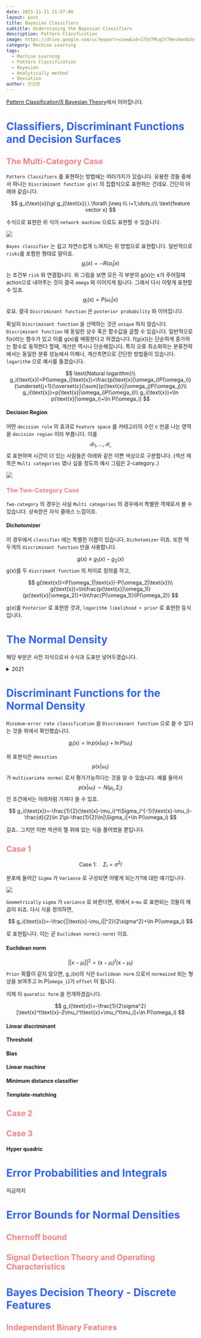 ```yaml
---
date: 2021-11-21 21:57:00
layout: post
title: Bayesian Classifiers
subtitle: Understaning the Bayesian Classifiers
description: Pattern Classfication
image: https://drive.google.com/uc?export=view&id=175V7McgIY7HevVwnOiksV9yYGgbRSBbr
category: Machine Learning
tags:
  - Machine Learning
  - Pattern Classification
  - Bayesian
  - Analytically method
  - Deviation
author: 안상현
---
```




[Pattern Classification의 Bayesian Theory](https://mnsblog.github.io/ML-PC-BD1/)에서 이어집니다.

# <span style="color:#2E64FE">Classifiers, Discriminant Functions and Decision Surfaces</span>

## <span style="color:#FF8080">The Multi-Category Case</span>

`Pattern Classifiers` 를 표현하는 방법에는 여러가지가 있습니다. 유용한 것들 중에서 하나는 `Discriminant function g(x)` 의 집합식으로 표현하는 건데요. 간단히 아래와 같습니다.


$$
g_i(\text{x})\gt g_j(\text{x}),\ \forall\ j\neq i\\
i=1,\dots,c\\
\text{feature vector x}
$$


수식으로 표현한 위 식이 `network machine` 으로도 표현할 수 있습니다.

<img src="https://drive.google.com/uc?export=view&id=175V7McgIY7HevVwnOiksV9yYGgbRSBbr" align="center">

`Bayes classifier` 는 쉽고 자연스럽게 느껴지는 위 방법으로 표현합니다. 일반적으로 `risks`를 포함한 형태로 말이죠.
$$
g_i(x)=-R(\alpha_i|x)
$$
는 조건부 `risk` 와 연결됩니다. 위 그림을 보면 모든 각 부분의 g(x)는 x가 주어질때 action으로 내어주는 것이 결국 `omega` 와 이어지게 됩니다. 그래서 다시 이렇게 표현할 수 있죠.
$$
g_i(\text{x})=P(\omega_i|\text{x})
$$
 로요. 결국 `Discriminant function` 은 `posterior probability` 와 이어집니다.

 확실히 `Discriminant function` 을 선택하는 것은 `unique` 하지 않습니다. `Discriminant function` 에 동일한 상수 혹은 함수값을 곱할 수 있습니다. 일반적으로 f(x)라는 함수가 있고 이를 g(x)를 매핑한다고 하겠습니다. f(g(x))는 단순하게 증가하는 함수로 동작한다 할때, 계산은 역시나 단순해집니다. 특히 오류 최소화하는 분류전략에서는 동일한 분류 성능에서 이해나, 계산측면으로 간단한 방법들이 있습니다. `logarithm` 으로 예시를 들겠습니다.


$$
\text{Natural logarithm}\\
g_i(\text{x})=P(\omega_i|\text{x})=\frac{p(\text{x}|\omega_i)P(\omega_i)}{\underset{j=1}{\overset{c}{\sum}}p(\text{x}|\omega_j)P(\omega_j)}\\
g_i(\text{x})=p(\text{x}|\omega_i)P(\omega_i)\\
g_i(\text{x})=\ln p(\text{x}|\omega_i)+\ln P(\omega_i)
$$

#### Decision Region

어떤 `decision rule` 의 효과로 `Feature space` 를 카테고리의 수인 c 만큼 나눈 영역을 `decision region` 이라 부릅니다. 이를
$$
\mathcal{R_1,\dots, R_c}
$$
로 표현하며 시간이 더 있는 사람들은 아래와 같은 이쁜 색상으로 구분합니다. (섹션 제목은 `Multi categories` 였나 싶을 정도의 예시 그림은 2-category..)

<img src="https://drive.google.com/uc?export=view&id=1SP1fnxTO5a6MvtA22ayj7zMIKBLQbuUa" align="center">



### <span style="color:#FF8080">The Two-Category Case</span>

`Two-category` 의 경우는 사실 `Multi categories` 의 경우에서 특별한 객체로서 볼 수 있습니다. 상속받은 자식 클래스 느낌이죠.

#### Dichotomizer

이 경우에서 `classifier` 에는 특별한 이름이 있습니다. `Dichotomizer` 이죠. 또한 딱 두개의 `discriminant function` 만을 사용합니다.

 
$$
g(\text{x})\equiv g_1(x)-g_2(x)
$$
g(x)를 두 `discrimant function` 의 차이로 정의를 하고,


$$
g(\text{x})=P(\omega_1|\text{x})-P(\omega_2|\text{x})\\
g(\text{x})=\ln\frac{p(\text{x}|\omega_1)}{p(\text{x}|\omega_2)}+\ln\frac{P(\omega_1)}{P(\omega_2)}
$$


g(x)를 `Posterior` 로 표현한 것과, `logarithm likelihood + prior` 로 표현한 등식입니다.

# <span style="color:#2E64FE">The Normal Density</span>

해당 부분은 사전 지식으로서 수식과 도표만 넣어두겠습니다.

<details>
<summary>2021</summary>
<div markdown="1">

#### Expectation


$$
\mathcal{E}[f(x)]\equiv\int_{-\infty}^{\infty}f(x)p(x)dx\\
\text{When set D from a discrete distribution}\\
\mathcal{E}[f(x)]=\sum_{x\in\mathcal{D}}f(x)P(x)
$$




## <span style="color:#FF8080">Univariate Density</span>


$$
p(x)=\frac{1}{\sqrt{2\pi}\sigma}\exp\left[-\frac{1}{2}(\frac{x-\mu}{\sigma})\right]\\
\mu \equiv\mathcal{E}[x]=\int_{-\infty}^{\infty}xp(x)\ dx\\
\sigma^2\equiv\mathcal{E}[(x-\mu)^2]=\int_{-\infty}^{\infty}(x-\mu)^2p(x)\ dx
$$


<img src="https://drive.google.com/uc?export=view&id=1NtTbZ2vTE_6iOxYgQ9KWM--nLRWKo4v8" align="center">



#### Variance

#### Mean

#### Entropy


$$
H(p(x))\equiv-\int p(x)\ln p(x)\ dx
$$




#### Central Limit Theorem

## <span style="color:#FF8080">Multivariate Density</span>


$$
p(\text{x})=\frac{1}{(2\pi)^{d/2}|\sum|^{1/2}}\exp\left[-\frac{1}{2}(\text{x}-\mu)^t\Sigma^{-1}(\text{x}-\mu)\right]
$$




#### Covariance Matrix

#### Inner product


$$
\text{a}^tb=\sum_{i=1}^d a_ib_i
$$

$$
\mu \equiv\mathcal{E}[\text{x}]=\int \text{x}p(\text{x}) \text{ dx}
$$

$$
\Sigma \equiv \mathcal{E}[(\text{x}-\mu)(\text{x}-\mu)^t]=\int(\text{x}-\mu)(\text{x}-\mu)^tp(x) \text{ dx}
$$

$$
\mu_i =\mathcal{E}[x_i]
$$

$$
\sigma_{ij}=\mathcal{E}[(x_i-\mu_i)(x_j-\mu_j)]
$$




#### Covariance

#### Statistical Independence

#### Whitening transform


$$
r^2=(\text{x}-\mu)^t\Sigma^{-1}(\text{x}-\mu)
$$




#### Mahalanobis distance


$$
V=V_d|\Sigma|^{1/2}r^d\\
V_d=
\begin{cases}
\pi^{d/2}/(d/2)! &d\mbox{ even}\\
2^d\pi^{(d-1)/2}\frac{d-1}{2}!/(d)! &d \mbox{ odd.}\end{cases}
$$




<img src="https://drive.google.com/uc?export=view&id=1o4-nfX9omcRPecH2hzdi_dIxkCFLFW22" align="center">

</div>

</details>

# <span style="color:#2E64FE">Discriminant Functions for the Normal Density</span>

`Minimum-error rate classification` 을 `Discriminant function` 으로 쓸 수 있다는 것을 위에서 확인했습니다.


$$
g_i(\text{x})=\ln p(\text{x}|\omega_i)+\ln P(\omega_i)
$$


위 표현식은 `densities` 
$$
p(\text{x}|\omega_i)
$$
가 `multivariate normal` 로서 평가가능하다는 것을 알 수 있습니다. 예를 들어서 
$$
p(\text{x}|\omega_i)\sim N(\mu_i,\Sigma_i)
$$
인 조건에서는 아래처럼 가져다 쓸 수 있죠.


$$
g_i(\text{x})=-\frac{1}{2}(\text{x}-\mu_i)^t\Sigma_i^{-1}(\text{x}-\mu_i)-\frac{d}{2}\ln 2\pi-\frac{1}{2}\ln|\Sigma_i|+\ln P(\omega_i)
$$


 길죠.. 그치만 이번 섹션의 젤 위에 있는 식을 풀어썼을 뿐입니다.

## <span style="color:#FF8080">Case 1</span>


$$
\text{Case 1:}\quad\Sigma_i=\sigma^2I
$$


분포에 들어간 `Sigma` 가 `Variance` 로 구성되면 어떻게 되는가?에 대한 얘기입니다. 

<img src="https://drive.google.com/uc?export=view&id=1r2rM_q4s4S5tD1Z8SoSc_v1BdKLJzuYH" align="center">

`Geometrically` `sigma` 가 `variance` 로 바뀐다면, 위에서 x-`mu` 로 표현되는 것들이 제곱이 되죠. 다시 식을 정의하면,


$$
g_i(\text{x})=-\frac{||\text{x}-\mu_i||^2}{2\sigma^2}+\ln P(\omega_i)
$$


로 표현됩니다. 이는 곧 `Euclidean norm(2-norm)` 이죠.

#### Euclidean norm


$$
||\text{x}-\mu_i||^2=(x-\mu_i)^t(\text{x}-\mu_i)
$$
`Prior` 확률이 같지 않으면, g_i(x)의 식은 `Euclidean norm` 으로서 `normaized` 되는 형상을 보여주고 ln P(`omega_i`)가 `offset` 이 됩니다. 

이제 이 `quaratic form` 을 전개하겠습니다.


$$
g_i(\text{x})=-\frac{1}{2\sigma^2}[\text{x}^t\text{x}-2\mu_i^t\text{x}+\mu_i^t\mu_i]+\ln P(\omega_i)
$$




#### Linear discriminant

#### Threshold

#### Bias

#### Linear machine

#### Minimum distance classifier

#### Template-matching

## <span style="color:#FF8080">Case 2</span>

## <span style="color:#FF8080">Case 3</span>

#### Hyper quadric

# <span style="color:#2E64FE">Error Probabilities and Integrals</span>

 지금까지 

# <span style="color:#2E64FE">Error Bounds for Normal Densities</span>

## <span style="color:#FF8080">Chernoff bound</span>

## <span style="color:#FF8080">Signal Detection Theory and Operating Characteristics</span>

# <span style="color:#2E64FE">Bayes Decision Theory - Discrete Features</span>

## <span style="color:#FF8080">Independent Binary Features</span>
